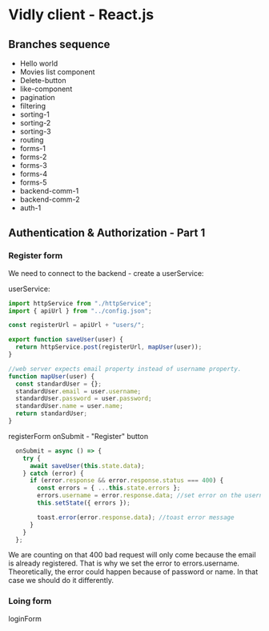 # Vidly client - React.js

## Branches sequence
- Hello world
- Movies list component
- Delete-button
- like-component
- pagination
- filtering
- sorting-1
- sorting-2
- sorting-3
- routing
- forms-1
- forms-2
- forms-3
- forms-4
- forms-5
- backend-comm-1
- backend-comm-2
- auth-1

## Authentication & Authorization - Part 1

### Register form
We need to connect to the backend - create a userService:

userService:
```javascript
import httpService from "./httpService";
import { apiUrl } from "../config.json";

const registerUrl = apiUrl + "users/";

export function saveUser(user) {
  return httpService.post(registerUrl, mapUser(user));
}

//web server expects email property instead of username property.
function mapUser(user) {
  const standardUser = {};
  standardUser.email = user.username;
  standardUser.password = user.password;
  standardUser.name = user.name;
  return standardUser;
}
```

registerForm onSubmit - "Register" button
```javascript
  onSubmit = async () => {
    try {
      await saveUser(this.state.data);
    } catch (error) {
      if (error.response && error.response.status === 400) {
        const errors = { ...this.state.errors };
        errors.username = error.response.data; //set error on the username input field
        this.setState({ errors });

        toast.error(error.response.data); //toast error message
      }
    }
  };
```

We are counting on that 400 bad request will only come because the email is already registered. That is why we set the error to errors.username. Theoretically, the error could happen because of password or name. In that case we should do it differently.

### Loing form
loginForm
```javascript

```

```javascript

```

```javascript

```

```javascript

```

```javascript

```

```javascript

```

```javascript

```

```javascript

```

```javascript

```

```javascript

```